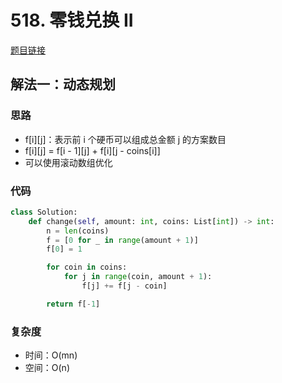 # 518. 零钱兑换 II

[题目链接](https://leetcode.cn/problems/coin-change-ii/description/)

## 解法一：动态规划

### 思路

- f[i][j]：表示前 i 个硬币可以组成总金额 j 的方案数目
- f[i][j] = f[i - 1][j] + f[i][j - coins[i]]
- 可以使用滚动数组优化

### 代码

```py
class Solution:
    def change(self, amount: int, coins: List[int]) -> int:
        n = len(coins)
        f = [0 for _ in range(amount + 1)]
        f[0] = 1

        for coin in coins:
            for j in range(coin, amount + 1):
                f[j] += f[j - coin]

        return f[-1]
```

### 复杂度

- 时间：O(mn)
- 空间：O(n)
